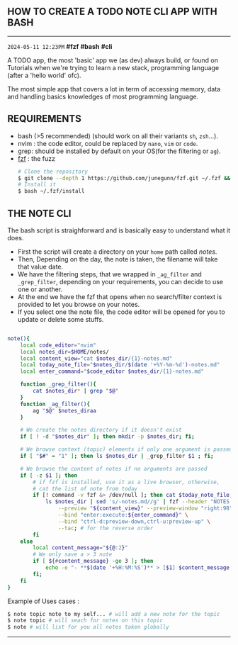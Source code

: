 ## HOW TO CREATE A TODO NOTE CLI APP WITH BASH

-----------
`2024-05-11 12:23PM` **#fzf** **#bash** **#cli**

A TODO app, the most 'basic' app we (as dev) always build, or found on Tutorials when we're trying
to learn a new stack, programming language (after a 'hello world' ofc).

The most simple app that covers a lot in term of accessing memory, data and handling basics knowledges of
most programming language.


## REQUIREMENTS

- bash (>5 recommended) (should work on all their variants `sh`, `zsh`...).
- nvim : the code editor, could be replaced by `nano`, `vim` or `code`.
- grep: should be installed by default on your OS(for the filtering or `ag`).
- [fzf](https://github.com/junegunn/fzf) : the fuzz
    ```bash
    # Clone the repository
    $ git clone --depth 1 https://github.com/junegunn/fzf.git ~/.fzf && cd ~/.fzf/
    # Install it
    $ bash ~/.fzf/install
    ```

## THE NOTE CLI

The bash script is straighforward and is basically easy to understand what it does.
- First the script will create a directory on your `home` path called *notes*.
- Then, Depending on the day, the note is taken, the filename will take that value date.
- We have the filtering steps, that we wrapped in `_ag_filter` and `_grep_filter`, depending on your requirements, you can decide to use one or another.
- At the end we have the fzf that opens when no search/filter context is provided to let you browse on your notes.
- If you select one the note file, the code editor will be opened for you to update or delete some stuffs.

```bash

note(){
    local code_editor="nvim"
    local notes_dir=$HOME/notes/
    local content_view="cat $notes_dir/{1}-notes.md"
    local today_note_file="$notes_dir/$(date '+%Y-%m-%d')-notes.md"
	local enter_command="$code_editor $notes_dir/{1}-notes.md"

    function _grep_filter(){
        cat $notes_dir* | grep "$@"
    }
    function _ag_filter(){
        ag "$@" $notes_diraa
    }

    # We create the notes directory if it doesn't exist
    if [ ! -d "$notes_dir" ]; then mkdir -p $notes_dir; fi;

    # We browse context (topic) elements if only one argument is passed
    if [ "$#" = "1" ]; then ls $notes_dir | _grep_filter $1 ; fi;

    # We browse the content of notes if no arguments are passed
    if [ -z $1 ]; then
        # if fzf is installed, use it as a live browser, otherwise,
        # cat the list of note from today
        if [! command -v fzf &> /dev/null ]; then cat $today_note_file; else
            ls $notes_dir | sed 's/-notes.md//g' | fzf --header "NOTES LIST" \
                --preview "${content_view}" --preview-window "right:98" \
                --bind "enter:execute:${enter_command}" \
                --bind "ctrl-d:preview-down,ctrl-u:preview-up" \
                --tac; # for the reverse order
        fi
    else
        local content_message="${@:2}"
        # We only save a > 3 note
        if [ ${#content_message} -ge 3 ]; then
            echo -e "- **$(date '+%H:%M:%S')** > [$1] $content_message \n" >> $today_note_file;
        fi;
    fi
}
```

Example of Uses cases :

```bash
$ note topic note to my self... # will add a new note for the topic
$ note topic # will seach for notes on this topic
$ note # will list for you all notes taken globally
```

-----------
